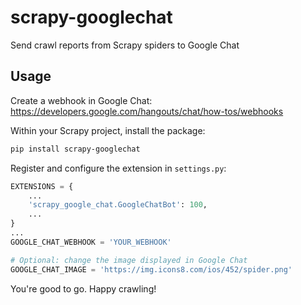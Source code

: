 # scrapy-googlechat
Send crawl reports from Scrapy spiders to Google Chat

## Usage
Create a webhook in Google Chat: https://developers.google.com/hangouts/chat/how-tos/webhooks

Within your Scrapy project, install the package:
```bash
pip install scrapy-googlechat
```

Register and configure the extension in `settings.py`:
```python
EXTENSIONS = {
    ...
    'scrapy_google_chat.GoogleChatBot': 100,
    ...
}
...
GOOGLE_CHAT_WEBHOOK = 'YOUR_WEBHOOK'

# Optional: change the image displayed in Google Chat
GOOGLE_CHAT_IMAGE = 'https://img.icons8.com/ios/452/spider.png'
```

You're good to go. Happy crawling!
